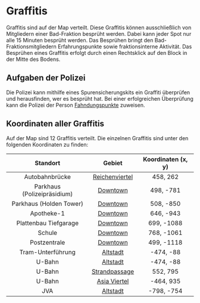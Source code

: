 # Graffitis

Graffitis sind auf der Map verteilt. Diese Graffitis können ausschließlich von Mitgliedern einer Bad-Fraktion besprüht werden. Dabei kann jeder Spot nur alle 15 Minuten besprüht werden. Das Besprühen bringt den Bad-Fraktionsmitgliedern Erfahrungspunkte sowie fraktionsinterne Aktivität. 
Das Besprühen eines Graffitis erfolgt durch einen Rechtsklick auf den Block in der Mitte des Bodens.

## Aufgaben der Polizei
Die Polizei kann mithilfe eines Spurensicherungskits ein Graffiti überprüfen und herausfinden, wer es besprüht hat. Bei einer erfolgreichen Überprüfung kann die Polizei der Person [Fahndungspunkte](../../pages/allgemein/fahndungspunkte.md) zuweisen.

## Koordinaten aller Graffitis
Auf der Map sind 12 Graffitis verteilt. Die einzelnen Graffitis sind unter den folgenden Koordinaten zu finden:

| Standort | Gebiet | Koordinaten (x, y) |
| :-: | :-: | :-: |
| Autobahnbrücke | [Reichenviertel](../gebiete/reichenviertel.md) | 458, 262 |
| Parkhaus (Polizeipräsidium) | [Downtown](../gebiete/downtown.md) | 498, -781 |
| Parkhaus (Holden Tower) | [Downtown](../gebiete/downtown.md) | 508, -850 |
| Apotheke-1 | [Downtown](../gebiete/downtown.md) | 646, -943 |
| Plattenbau Tiefgarage | [Downtown](../gebiete/downtown.md) | 699, -1088 |
| Schule | [Downtown](../gebiete/downtown.md) | 768, -1061 |
| Postzentrale | [Downtown](../gebiete/downtown.md) | 499, -1118 |
| Tram-Unterführung | [Altstadt](../gebiete/altstadt.md) | -474, -88 |
| U-Bahn | [Altstadt](../gebiete/altstadt.md) | -474, -88 |
| U-Bahn | [Strandpassage](../gebiete/strandpassage.md) | 552, 795 |
| U-Bahn | [Asia Viertel](../gebiete/asiaviertel.md) | -464, 935 |
| JVA | [Altstadt](../gebiete/altstadt.md) | -798, -754 |